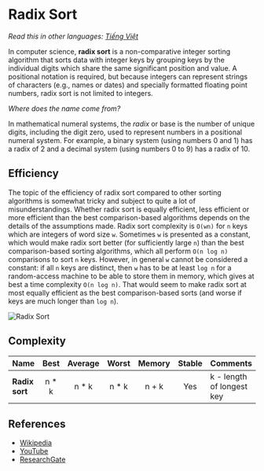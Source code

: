 # Radix Sort

_Read this in other languages:_
[_Tiếng Việt_](README.md)

In computer science, **radix sort** is a non-comparative integer sorting
algorithm that sorts data with integer keys by grouping keys by the individual
digits which share the same significant position and value. A positional notation
is required, but because integers can represent strings of characters
(e.g., names or dates) and specially formatted floating point numbers, radix
sort is not limited to integers.

_Where does the name come from?_

In mathematical numeral systems, the _radix_ or base is the number of unique digits,
including the digit zero, used to represent numbers in a positional numeral system.
For example, a binary system (using numbers 0 and 1) has a radix of 2 and a decimal
system (using numbers 0 to 9) has a radix of 10.

## Efficiency

The topic of the efficiency of radix sort compared to other sorting algorithms is
somewhat tricky and subject to quite a lot of misunderstandings. Whether radix
sort is equally efficient, less efficient or more efficient than the best
comparison-based algorithms depends on the details of the assumptions made.
Radix sort complexity is `O(wn)` for `n` keys which are integers of word size `w`.
Sometimes `w` is presented as a constant, which would make radix sort better
(for sufficiently large `n`) than the best comparison-based sorting algorithms,
which all perform `O(n log n)` comparisons to sort `n` keys. However, in
general `w` cannot be considered a constant: if all `n` keys are distinct,
then `w` has to be at least `log n` for a random-access machine to be able to
store them in memory, which gives at best a time complexity `O(n log n)`. That
would seem to make radix sort at most equally efficient as the best
comparison-based sorts (and worse if keys are much longer than `log n`).

![Radix Sort](./images/radix-sort.png)

## Complexity

| Name           |  Best  | Average | Worst  | Memory | Stable | Comments                  |
| -------------- | :----: | :-----: | :----: | :----: | :----: | :------------------------ |
| **Radix sort** | n \* k | n \* k  | n \* k | n + k  |  Yes   | k - length of longest key |

## References

- [Wikipedia](https://en.wikipedia.org/wiki/Radix_sort)
- [YouTube](https://www.youtube.com/watch?v=XiuSW_mEn7g&index=62&t=0s&list=PLLXdhg_r2hKA7DPDsunoDZ-Z769jWn4R8)
- [ResearchGate](https://www.researchgate.net/figure/Simplistic-illustration-of-the-steps-performed-in-a-radix-sort-In-this-example-the_fig1_291086231)

